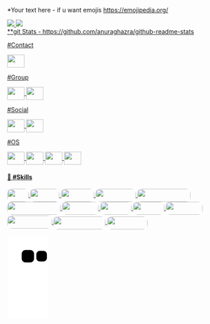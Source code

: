 *Your text here - if u want emojis https://emojipedia.org/

<div>
  <a href="https://github.com/{yourRepoName}">
  <img height="230em" src="https://github-readme-stats.vercel.app/api?username=David-Campos-maker&show_icons=true&theme=midnight-purple&include_all_comits=true&count_private=true"/>
  <img height="275em" src="https://github-readme-stats.vercel.app/api/top-langs/?username=David-Campos-maker&layout=compact&langs_count=16&theme=midnight-purple"/>
</div>
**git Stats - https://github.com/anuraghazra/github-readme-stats

#Contact
<div style="display: inline_block">
  <img align="center" alt="" height="30" width="40" src="https://img.shields.io/badge/Gmail-D14836?style=for-the-badge&logo=gmail&logoColor=white"/>
</div>

#Group
<div style="display: inline_block">
  <img align="center" alt="" height="30" width="40" src="https://img.shields.io/badge/Discord-7289DA?style=for-the-badge&logo=discord&logoColor=white"/>
  <img align="center" alt="" height="30" width="40" src="https://img.shields.io/badge/Slack-4A154B?style=for-the-badge&logo=slack&logoColor=white"/>
</div>

#Social
<div style="display: inline_block">
  <img align="center" alt="" height="30" width="40" src="https://img.shields.io/badge/Instagram-E4405F?style=for-the-badge&logo=instagram&logoColor=white"/>
  <img align="center" alt="" height="30" width="40" src="https://img.shields.io/badge/LinkedIn-0077B5?style=for-the-badge&logo=linkedin&logoColor=white"/>
</div>

#OS
<div style="display: inline_block">
  <img align="center" alt="" height="30" width="40" src="https://img.shields.io/badge/Android-3DDC84?style=for-the-badge&logo=android&logoColor=white"/>
  <img align="center" alt="" height="30" width="40" src="https://img.shields.io/badge/iOS-000000?style=for-the-badge&logo=ios&logoColor=white"/>
  <img align="center" alt="" height="30" width="40" src="https://img.shields.io/badge/Windows-0078D6?style=for-the-badge&logo=windows&logoColor=white"/>
  <img align="center" alt="" height="30" width="40" src="https://img.shields.io/badge/Ubuntu-E95420?style=for-the-badge&logo=ubuntu&logoColor=white"/>
</div>

<h4>🚀 #Skills<h4/>  
<div style="display: inline_block">
  <img style="border-radius: 10px" align="center" alt="" height="30" width="50" src="https://img.shields.io/badge/C-00599C?style=for-the-badge&logo=c&logoColor=white"/>
  <img style="border-radius: 10px" align="center" alt="" height="30" width="68" src="https://img.shields.io/badge/C%2B%2B-00599C?style=for-the-badge&amp;logo=c%2B%2B&amp;logoColor=white"/>
  <img style="border-radius: 10px" align="center" alt="" height="30" width="77" src="https://img.shields.io/badge/Java-ED8B00?style=for-the-badge&logo=openjdk&logoColor=white"/>
  <img style="border-radius: 10px" align="center" alt="" height="30" width="94" src="https://img.shields.io/badge/Python-14354C?style=for-the-badge&logo=python&logoColor=white"/>
  <img style="border-radius: 10px" align="center" alt="" height="30" width="124" src="https://img.shields.io/badge/JavaScript-F7DF1E?style=for-the-badge&logo=javascript&logoColor=black"/>
  <img style="border-radius: 10px" align="center" alt="" height="30" width="124" src="https://img.shields.io/badge/TypeScript-007ACC?style=for-the-badge&logo=typescript&logoColor=white"/>
  <img style="border-radius: 10px" align="center" alt="" height="30" width="85" src="https://img.shields.io/badge/HTML5-E34F26?style=for-the-badge&logo=html5&logoColor=white"/>
  <img style="border-radius: 10px" align="center" alt="" height="30" width="73" src="https://img.shields.io/badge/CSS3-1572B6?style=for-the-badge&logo=css3&logoColor=white"/>
  <img style="border-radius: 10px" align="center" alt="" height="30" width="73" src="https://img.shields.io/badge/Sass-CC6699?style=for-the-badge&logo=sass&logoColor=white"/>
  <img style="border-radius: 10px" align="center" alt="" height="30" width="86" src="https://img.shields.io/badge/Vue.js-35495E?style=for-the-badge&logo=vue.js&logoColor=4FC08D"/>
  <img style="border-radius: 10px" align="center" alt="" height="30" width="104" src="https://img.shields.io/badge/Angular-DD0031?style=for-the-badge&logo=angular&logoColor=white"/>
  <img style="margin-top: 4px; border-radius: 10px" align="center" alt="" height="30" width="121" src="https://img.shields.io/badge/Bootstrap-563D7C?style=for-the-badge&logo=bootstrap&logoColor=white"/>
  <img style="margin-top: 4px; border-radius: 10px" align="center" alt="" height="30" width="94" src="https://img.shields.io/badge/Django-092E20?style=for-the-badge&logo=django&logoColor=white"/>
</div>

  
  ![Snake animation](https://github.com/David-Campos-maker/David-Campos-maker/blob/output/github-contribution-grid-snake.svg)
